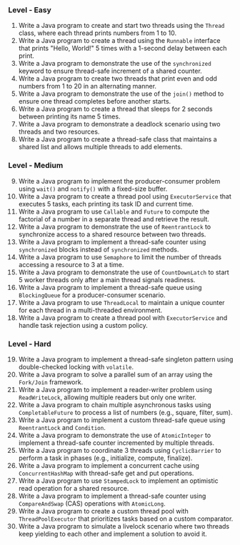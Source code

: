 ### Level - Easy
1. Write a Java program to create and start two threads using the `Thread` class, where each thread prints numbers from 1 to 10.
2. Write a Java program to create a thread using the `Runnable` interface that prints "Hello, World!" 5 times with a 1-second delay between each print.
3. Write a Java program to demonstrate the use of the `synchronized` keyword to ensure thread-safe increment of a shared counter.
4. Write a Java program to create two threads that print even and odd numbers from 1 to 20 in an alternating manner.
5. Write a Java program to demonstrate the use of the `join()` method to ensure one thread completes before another starts.
6. Write a Java program to create a thread that sleeps for 2 seconds between printing its name 5 times.
7. Write a Java program to demonstrate a deadlock scenario using two threads and two resources.
8. Write a Java program to create a thread-safe class that maintains a shared list and allows multiple threads to add elements.

### Level - Medium
9. Write a Java program to implement the producer-consumer problem using `wait()` and `notify()` with a fixed-size buffer.
10. Write a Java program to create a thread pool using `ExecutorService` that executes 5 tasks, each printing its task ID and current time.
11. Write a Java program to use `Callable` and `Future` to compute the factorial of a number in a separate thread and retrieve the result.
12. Write a Java program to demonstrate the use of `ReentrantLock` to synchronize access to a shared resource between two threads.
13. Write a Java program to implement a thread-safe counter using `synchronized` blocks instead of `synchronized` methods.
14. Write a Java program to use `Semaphore` to limit the number of threads accessing a resource to 3 at a time.
15. Write a Java program to demonstrate the use of `CountDownLatch` to start 5 worker threads only after a main thread signals readiness.
16. Write a Java program to implement a thread-safe queue using `BlockingQueue` for a producer-consumer scenario.
17. Write a Java program to use `ThreadLocal` to maintain a unique counter for each thread in a multi-threaded environment.
18. Write a Java program to create a thread pool with `ExecutorService` and handle task rejection using a custom policy.

### Level - Hard
19. Write a Java program to implement a thread-safe singleton pattern using double-checked locking with `volatile`.
20. Write a Java program to solve a parallel sum of an array using the `Fork/Join` framework.
21. Write a Java program to implement a reader-writer problem using `ReadWriteLock`, allowing multiple readers but only one writer.
22. Write a Java program to chain multiple asynchronous tasks using `CompletableFuture` to process a list of numbers (e.g., square, filter, sum).
23. Write a Java program to implement a custom thread-safe queue using `ReentrantLock` and `Condition`.
24. Write a Java program to demonstrate the use of `AtomicInteger` to implement a thread-safe counter incremented by multiple threads.
25. Write a Java program to coordinate 3 threads using `CyclicBarrier` to perform a task in phases (e.g., initialize, compute, finalize).
26. Write a Java program to implement a concurrent cache using `ConcurrentHashMap` with thread-safe get and put operations.
27. Write a Java program to use `StampedLock` to implement an optimistic read operation for a shared resource.
28. Write a Java program to implement a thread-safe counter using `CompareAndSwap` (CAS) operations with `AtomicLong`.
29. Write a Java program to create a custom thread pool with `ThreadPoolExecutor` that prioritizes tasks based on a custom comparator.
30. Write a Java program to simulate a livelock scenario where two threads keep yielding to each other and implement a solution to avoid it.

